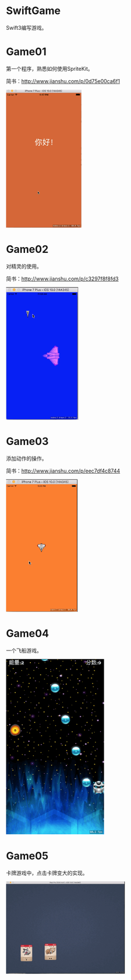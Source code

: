 # SwiftGame
Swift3编写游戏。

<h1>Game01</h1>
第一个程序，熟悉如何使用SpriteKit。

简书：http://www.jianshu.com/p/0d75e00ca6f1

![image](https://github.com/flywo/SwiftGame/blob/master/Game01/Game01.gif)

<h1>Game02</h1>
对精灵的使用。

简书：http://www.jianshu.com/p/c3297f8f8fd3

![image](https://github.com/flywo/SwiftGame/blob/master/Game02/Game02.gif)

<h1>Game03</h1>
添加动作的操作。

简书：http://www.jianshu.com/p/eec7df4c8744

![image](https://github.com/flywo/SwiftGame/blob/master/Game03/Game03.gif)

<h1>Game04</h1>
一个飞船游戏。

![image](https://github.com/flywo/SwiftGame/blob/master/Game04_SuperSpaceMan/Game04.gif)

<h1>Game05</h1>
卡牌游戏中，点击卡牌变大的实现。

![image](https://github.com/flywo/SwiftGame/blob/master/Game05_CardGame/Game05.gif)
